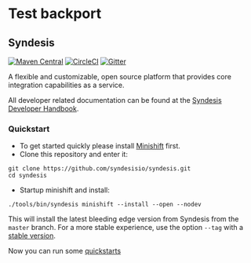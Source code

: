 # Test backport

## Syndesis

[![Maven Central](https://maven-badges.herokuapp.com/maven-central/io.syndesis/syndesis-parent/badge.svg?style=flat-square)](https://search.maven.org/search?q=g:io.syndesis)
[![CircleCI](https://circleci.com/gh/syndesisio/syndesis/tree/master.svg?style=svg)](https://circleci.com/gh/syndesisio/syndesis/tree/master)
[![Gitter](https://badges.gitter.im/syndesisio/community.svg)](https://gitter.im/syndesisio/community?utm_source=badge&utm_medium=badge&utm_campaign=pr-badge)

A flexible and customizable, open source platform that provides core integration capabilities as a service.

All developer related documentation can be found at the [Syndesis Developer Handbook](https://doc.syndesis.io).

### Quickstart

* To get started quickly please install [Minishift](https://www.openshift.org/minishift/) first.
* Clone this repository and enter it:

```
git clone https://github.com/syndesisio/syndesis.git
cd syndesis
```

* Startup minishift and install:

```
./tools/bin/syndesis minishift --install --open --nodev
```

This will install the latest bleeding edge version from Syndesis from the `master` branch.
For a more stable experience, use the option `--tag` with a [stable version](https://github.com/syndesisio/syndesis/releases).

Now you can run some [quickstarts](https://github.com/syndesisio/syndesis-quickstarts/blob/master/README.md#4-lets-run-some-quickstarts)
